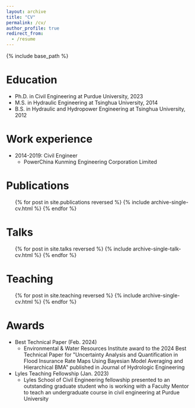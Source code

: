 ```yaml
---
layout: archive
title: "CV"
permalink: /cv/
author_profile: true
redirect_from:
  - /resume
---
```


{% include base_path %}

Education
======
* Ph.D. in Civil Engineering at Purdue University, 2023
* M.S. in Hydraulic Engineering at Tsinghua University, 2014
* B.S. in Hydraulic and Hydropower Engineering at Tsinghua University, 2012

Work experience
======
* 2014-2019: Civil Engineer
  * PowerChina Kunming Engineering Corporation Limited



Publications
======
  <ul>{% for post in site.publications reversed %}
    {% include archive-single-cv.html %}
  {% endfor %}</ul>
  
Talks
======
  <ul>{% for post in site.talks reversed %}
    {% include archive-single-talk-cv.html  %}
  {% endfor %}</ul>
  
Teaching
======
  <ul>{% for post in site.teaching reversed %}
    {% include archive-single-cv.html %}
  {% endfor %}</ul>

Awards
======
* Best Technical Paper (Feb. 2024)
  * Environmental & Water Resources Institute award to the 2024 Best Technical Paper for "Uncertainty Analysis and Quantification in Flood Insurance Rate Maps Using Bayesian Model Averaging and Hierarchical BMA" published in Journal of Hydrologic Engineering
* Lyles Teaching Fellowship (Jan. 2023)
  * Lyles School of Civil Engineering fellowship presented to an outstanding graduate student who is working with a Faculty Mentor to teach an undergraduate course in civil engineering at Purdue University
